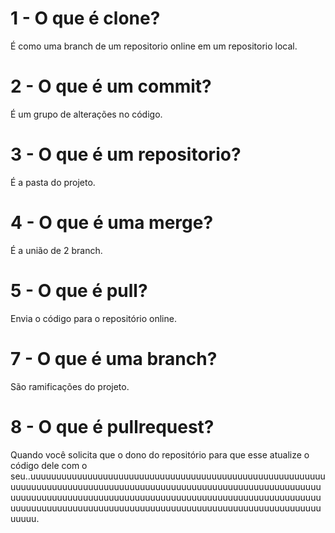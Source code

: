 # 1 - O que é clone?
É como uma branch de um repositorio online em um repositorio local. 
# 2 - O que é um commit?
É um grupo de alterações no código.
# 3 - O que é um repositorio?
É a pasta do projeto.
# 4 - O que é uma merge?
É a união de 2 branch.
# 5 - O que é pull?
Envia o código para o repositório online.
# 7 - O que é uma branch?
São ramificações do projeto.
# 8 - O que é pullrequest?
Quando você solicita que o dono do repositório para que esse
atualize o código dele com o seu..uuuuuuuuuuuuuuuuuuuuuuuuuuuuuuuuuuuuuuuuuuuuuuuuuuuuuuuuuuuuuuuuuuuuuuuuuuuuuuuuuuuuuuuuuuuuuuuuuuuuuuuuuuuuuuuuuuuuuuuuuuuuuuuuuuuuuuuuuuuuuuuuuuuuuuuuuuuuuuuuuuuuuuuuuuuuuuuuuuuuuuuuuuuuuuuuuuuuuuuuuuuuuuuuuuuuuuuuuuuuuuuuuuuuuuuuuuuuuuuuuu.